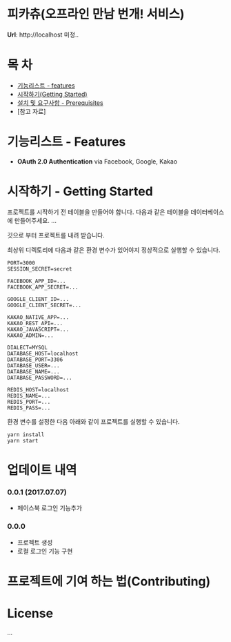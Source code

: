 피카츄(오프라인 만남 번개! 서비스)
=======================
**Url**: http://localhost 미정..

목   차
=======================
- [기능리스트 - features](#features)
- [시작하기(Getting Started)](#getting-started)
- [설치 및 요구사항 - Prerequisites](#prerequisites)
- [참고 자료]

기능리스트 - Features
=======================
- **OAuth 2.0 Authentication** via Facebook, Google, Kakao

시작하기 - Getting Started
=======================
프로젝트를 시작하기 전 테이블을 만들어야 합니다. 다음과 같은 테이블을 데이터베이스에 만들어주세요.
...

깃으로 부터 프로젝트를 내려 받습니다.

최상위 디렉토리에 다음과 같은 환경 변수가 있어야지 정상적으로 실행할 수 있습니다.
``` .env
PORT=3000
SESSION_SECRET=secret

FACEBOOK_APP_ID=...
FACEBOOK_APP_SECRET=...

GOOGLE_CLIENT_ID=...
GOOGLE_CLIENT_SECRET=...

KAKAO_NATIVE_APP=...
KAKAO_REST_API=...
KAKAO_JAVASCRIPT=...
KAKAO_ADMIN=...

DIALECT=MYSQL
DATABASE_HOST=localhost
DATABASE_PORT=3306
DATABASE_USER=...
DATABASE_NAME=...
DATABASE_PASSWORD=...

REDIS_HOST=localhost
REDIS_NAME=...
REDIS_PORT=...
REDIS_PASS=...
```

환경 변수를 설정한 다음 아래와 같이 프로젝트를 실행할 수 있습니다.
```
yarn install
yarn start
```

업데이트 내역
=======================

### 0.0.1 (2017.07.07)
- 페이스북 로그인 기능추가
### 0.0.0
- 프로젝트 생성
- 로컬 로그인 기능 구현


프로젝트에 기여 하는 법(Contributing)
=======================

License
=======================
...
